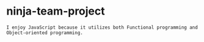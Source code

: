 # ninja-team-project
    I enjoy JavaScript because it utilizes both Functional programming and Object-oriented programming.
